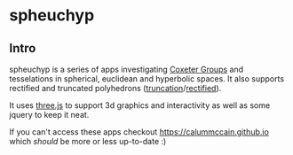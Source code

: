 # spheuchyp

## Intro

spheuchyp is a series of apps investigating [Coxeter Groups](https://en.wikipedia.org/wiki/Coxeter_group) and tesselations in spherical, euclidean and hyperbolic spaces. It also supports rectified and truncated polyhedrons ([truncation](https://en.wikipedia.org/wiki/Truncation_(geometry))/[rectified](https://en.wikipedia.org/wiki/Rectification_(geometry))).

It uses [three.js](https://threejs.org) to support 3d graphics and interactivity as well as some jquery to keep it neat.

If you can't access these apps checkout https://calummccain.github.io which *should* be more or less up-to-date  :)

